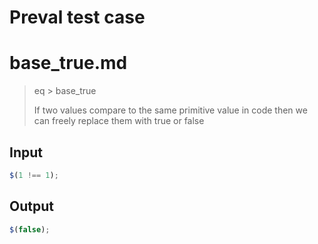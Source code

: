 # Preval test case

# base_true.md

> eq > base_true
>
> If two values compare to the same primitive value in code then we can freely replace them with true or false

## Input

`````js filename=intro
$(1 !== 1);
`````

## Output

`````js filename=intro
$(false);
`````
